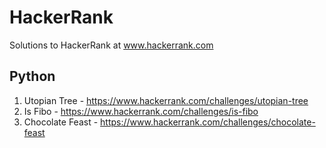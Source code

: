 HackerRank
==========

Solutions to HackerRank at www.hackerrank.com

Python
---------

1. Utopian Tree - https://www.hackerrank.com/challenges/utopian-tree
2. Is Fibo - https://www.hackerrank.com/challenges/is-fibo
3. Chocolate Feast - https://www.hackerrank.com/challenges/chocolate-feast
